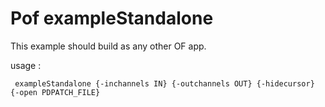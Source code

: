 # Pof exampleStandalone

This example should build as any other OF app.

usage : 
```
 exampleStandalone {-inchannels IN} {-outchannels OUT} {-hidecursor} {-open PDPATCH_FILE}
```
 
